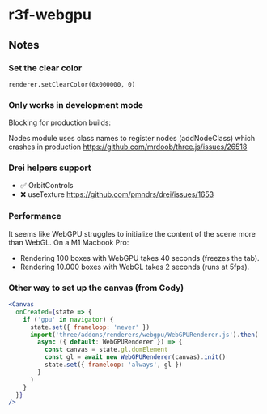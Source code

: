 # r3f-webgpu

## Notes

### Set the clear color

`renderer.setClearColor(0x000000, 0)`

### Only works in development mode

Blocking for production builds:

Nodes module uses class names to register nodes (addNodeClass) which crashes in production
https://github.com/mrdoob/three.js/issues/26518

### Drei helpers support

- ✅ OrbitControls
- ❌ useTexture https://github.com/pmndrs/drei/issues/1653

### Performance

It seems like WebGPU struggles to initialize the content of the scene more than WebGL. On a M1 Macbook Pro:

- Rendering 100 boxes with WebGPU takes 40 seconds (freezes the tab).
- Rendering 10.000 boxes with WebGL takes 2 seconds (runs at 5fps).

### Other way to set up the canvas (from Cody)

```jsx
<Canvas
  onCreated={state => {
    if ('gpu' in navigator) {
      state.set({ frameloop: 'never' })
      import('three/addons/renderers/webgpu/WebGPURenderer.js').then(
        async ({ default: WebGPURenderer }) => {
          const canvas = state.gl.domElement
          const gl = await new WebGPURenderer(canvas).init()
          state.set({ frameloop: 'always', gl })
        }
      )
    }
  }}
/>
```
